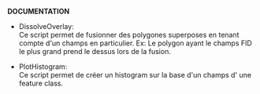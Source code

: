 **DOCUMENTATION**
- DissolveOverlay:     
Ce script permet de fusionner des polygones superposes en tenant
             compte d'un champs en particulier. Ex: Le polygon ayant le champs
             FID le plus grand prend le dessus lors de la fusion.

- PlotHistogram:     
Ce script permet de créer un histogram sur la base d'un champs d'
             une feature class.
